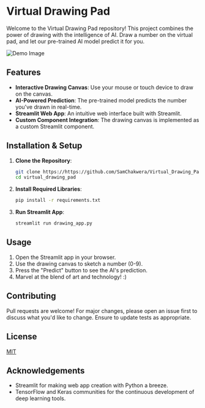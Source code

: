 # Virtual Drawing Pad

Welcome to the Virtual Drawing Pad repository! This project combines the power of drawing with the intelligence of AI. Draw a number on the virtual pad, and let our pre-trained AI model predict it for you.

![Demo Image](path_to_demo_image.png)  <!-- You can replace this with an actual path to a demo image or gif -->

## Features

- **Interactive Drawing Canvas**: Use your mouse or touch device to draw on the canvas.
- **AI-Powered Prediction**: The pre-trained model predicts the number you've drawn in real-time.
- **Streamlit Web App**: An intuitive web interface built with Streamlit.
- **Custom Component Integration**: The drawing canvas is implemented as a custom Streamlit component.

## Installation & Setup

1. **Clone the Repository**:
    ```bash
    git clone https://https://github.com/SamChakwera/Virtual_Drawing_Pad.git
    cd virtual_drawing_pad
    ```

2. **Install Required Libraries**:
    ```bash
    pip install -r requirements.txt
    ```

3. **Run Streamlit App**:
    ```bash
    streamlit run drawing_app.py
    ```

## Usage

1. Open the Streamlit app in your browser.
2. Use the drawing canvas to sketch a number (0-9).
3. Press the "Predict" button to see the AI's prediction.
4. Marvel at the blend of art and technology! :)

## Contributing

Pull requests are welcome! For major changes, please open an issue first to discuss what you'd like to change. Ensure to update tests as appropriate.

## License

[MIT](https://choosealicense.com/licenses/mit/)

## Acknowledgements

- Streamlit for making web app creation with Python a breeze.
- TensorFlow and Keras communities for the continuous development of deep learning tools.
